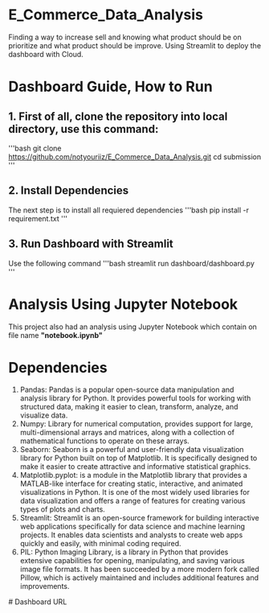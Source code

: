 # E_Commerce_Data_Analysis
Finding a way to increase sell and knowing what product should be on prioritize and what product should be improve. Using Streamlit to deploy the dashboard with Cloud.

# Dashboard Guide, How to Run
## 1. First of all, clone the repository into local directory, use this command:
'''bash
  git clone https://github.com/notyouriiz/E_Commerce_Data_Analysis.git
  cd submission
  '''
## 2. Install Dependencies
  The next step is to install all requiered dependencies
  '''bash
  pip install -r requirement.txt
  '''
## 3. Run Dashboard with Streamlit
  Use the following command
  '''bash
  streamlit run dashboard/dashboard.py
  '''
# Analysis Using Jupyter Notebook
This project also had an analysis using Jupyter Notebook which contain on file name <b>"notebook.ipynb"</b>
# Dependencies
<ol>
  <li>Pandas: Pandas is a popular open-source data manipulation and analysis library for Python. It provides powerful tools for working with structured data, making it easier to clean, transform, analyze, and visualize data. </li>
  <li>Numpy: Library for numerical computation, provides support for large, multi-dimensional arrays and matrices, along with a collection of mathematical functions to operate on these arrays. </li>
  <li>Seaborn: Seaborn is a powerful and user-friendly data visualization library for Python built on top of Matplotlib. It is specifically designed to make it easier to create attractive and informative statistical graphics. </li>
  <li>Matplotlib.pyplot:  is a module in the Matplotlib library that provides a MATLAB-like interface for creating static, interactive, and animated visualizations in Python. It is one of the most widely used libraries for data visualization and offers a range of features for creating various types of plots and charts.</li>
  <li>Streamlit: Streamlit is an open-source framework for building interactive web applications specifically for data science and machine learning projects. It enables data scientists and analysts to create web apps quickly and easily, with minimal coding required.</li>
  <li>PIL: Python Imaging Library, is a library in Python that provides extensive capabilities for opening, manipulating, and saving various image file formats. It has been succeeded by a more modern fork called Pillow, which is actively maintained and includes additional features and improvements.</li>
  </ol>
  # Dashboard URL
  
